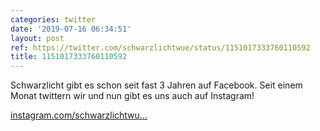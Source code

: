 ```yaml
---
categories: twitter
date: '2019-07-16 06:34:51'
layout: post
ref: https://twitter.com/schwarzlichtwue/status/1151017333760110592
title: 1151017333760110592
---
```

Schwarzlicht gibt es schon seit fast 3 Jahren auf Facebook. Seit einem Monat twittern wir und nun gibt es uns auch auf Instagram!

[instagram.com/schwarzlichtwu…](https://instagram.com/schwarzlichtwuerzburg)